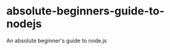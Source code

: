absolute-beginners-guide-to-nodejs
==================================

An absolute beginner's guide to node.js

